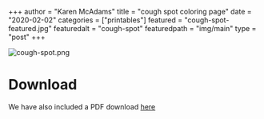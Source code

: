 +++
author = "Karen McAdams"
title = "cough spot coloring page"
date = "2020-02-02"
categories = ["printables"]
featured = "cough-spot-featured.jpg"
featuredalt = "cough-spot"
featuredpath = "img/main"
type = "post"
+++


![cough-spot.png](/img/main/cough-spot.png)


# Download
We have also included a PDF download [here](/pdf/cough-spot.pdf "cough spot pdf download")